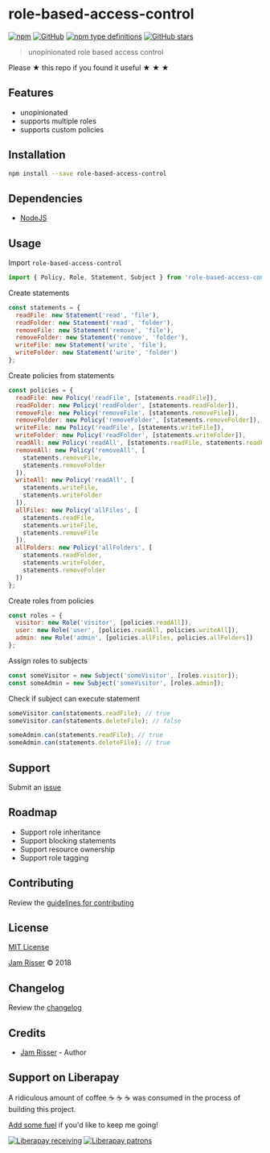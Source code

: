 # role-based-access-control

[![npm](https://img.shields.io/npm/dt/role-based-access-control.svg?style=flat-square)](https://www.npmjs.com/package/role-based-access-control)
[![GitHub](https://img.shields.io/github/license/codejamninja/role-based-access-control.svg?style=flat-square)](https://www.npmjs.com/package/role-based-access-control)
[![npm type definitions](https://img.shields.io/npm/types/role-based-access-control.svg?style=flat-square)](https://www.npmjs.com/package/role-based-access-control)
[![GitHub stars](https://img.shields.io/github/stars/codejamninja/role-based-access-control.svg?label=Stars&style=flat-square)](https://github.com/codejamninja/role-based-access-control)


> unopinionated role based access control

Please ★ this repo if you found it useful ★ ★ ★


## Features

* unopinionated
* supports multiple roles
* supports custom policies


## Installation

```sh
npm install --save role-based-access-control
```


## Dependencies

* [NodeJS](https://nodejs.org)


## Usage

Import `role-based-access-control`
```js
import { Policy, Role, Statement, Subject } from 'role-based-access-control';
```

Create statements
```js
const statements = {
  readFile: new Statement('read', 'file'),
  readFolder: new Statement('read', 'folder'),
  removeFile: new Statement('remove', 'file'),
  removeFolder: new Statement('remove', 'folder'),
  writeFile: new Statement('write', 'file'),
  writeFolder: new Statement('write', 'folder')
};
```

Create policies from statements
```js
const policies = {
  readFile: new Policy('readFile', [statements.readFile]),
  readFolder: new Policy('readFolder', [statements.readFolder]),
  removeFile: new Policy('removeFile', [statements.removeFile]),
  removeFolder: new Policy('removeFolder', [statements.removeFolder]),
  writeFile: new Policy('readFile', [statements.writeFile]),
  writeFolder: new Policy('readFolder', [statements.writeFolder]),
  readAll: new Policy('readAll', [statements.readFile, statements.readFolder]),
  removeAll: new Policy('removeAll', [
    statements.removeFile,
    statements.removeFolder
  ]),
  writeAll: new Policy('readAll', [
    statements.writeFile,
    statements.writeFolder
  ]),
  allFiles: new Policy('allFiles', [
    statements.readFile,
    statements.writeFile,
    statements.removeFile
  ]),
  allFolders: new Policy('allFolders', [
    statements.readFolder,
    statements.writeFolder,
    statements.removeFolder
  ])
};
```

Create roles from policies
```js
const roles = {
  visitor: new Role('visitor', [policies.readAll]),
  user: new Role('user', [policies.readAll, policies.writeAll]),
  admin: new Role('admin', [policies.allFiles, policies.allFolders])
};
```

Assign roles to subjects

```js
const someVisitor = new Subject('someVisitor', [roles.visitor]);
const someAdmin = new Subject('someVisitor', [roles.admin]);
```

Check if subject can execute statement
```js
someVisitor.can(statements.readFile); // true
someVisitor.can(statements.deleteFile); // false

someAdmin.can(statements.readFile); // true
someAdmin.can(statements.deleteFile); // true
```


## Support

Submit an [issue](https://github.com/codejamninja/role-based-access-control/issues/new)


## Roadmap

* Support role inheritance
* Support blocking statements
* Support resource ownership
* Support role tagging


## Contributing

Review the [guidelines for contributing](https://github.com/codejamninja/role-based-access-control/blob/master/CONTRIBUTING.md)


## License

[MIT License](https://github.com/codejamninja/role-based-access-control/blob/master/LICENSE)

[Jam Risser](https://codejam.ninja) © 2018


## Changelog

Review the [changelog](https://github.com/codejamninja/role-based-access-control/blob/master/CHANGELOG.md)


## Credits

* [Jam Risser](https://codejam.ninja) - Author


## Support on Liberapay

A ridiculous amount of coffee ☕ ☕ ☕ was consumed in the process of building this project.

[Add some fuel](https://liberapay.com/codejamninja/donate) if you'd like to keep me going!

[![Liberapay receiving](https://img.shields.io/liberapay/receives/codejamninja.svg?style=flat-square)](https://liberapay.com/codejamninja/donate)
[![Liberapay patrons](https://img.shields.io/liberapay/patrons/codejamninja.svg?style=flat-square)](https://liberapay.com/codejamninja/donate)
